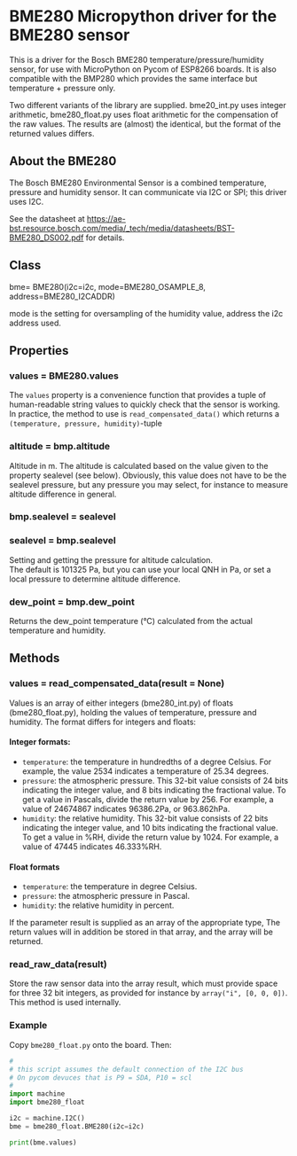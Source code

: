 # BME280 Micropython driver for the BME280 sensor

This is a driver for the Bosch BME280 temperature/pressure/humidity sensor,
for use with MicroPython on Pycom of ESP8266 boards. It is also compatible with
the BMP280 which provides the same interface but temperature + pressure only.

Two different variants of the library are supplied. bme20_int.py uses integer
arithmetic, bme280_float.py uses float arithmetic for the compensation  of the
raw values. The results are (almost) the identical, but the format of the
returned values differs.

## About the BME280

The Bosch BME280 Environmental Sensor is a combined temperature, pressure and
humidity sensor. It can communicate via I2C or SPI; this driver uses I2C.

See the datasheet at https://ae-bst.resource.bosch.com/media/_tech/media/datasheets/BST-BME280_DS002.pdf
for details.

## Class

bme= BME280(i2c=i2c, mode=BME280_OSAMPLE_8, address=BME280_I2CADDR)

mode is the setting for oversampling of the humidity value, address the i2c
address used.

## Properties

### values = BME280.values

The `values` property is a convenience function that provides a tuple of
human-readable string values to quickly check that the sensor is working.
In practice, the method to use is `read_compensated_data()` which returns
a `(temperature, pressure, humidity)`-tuple

### altitude = bmp.altitude
Altitude in m. The altitude is calculated based on the value given to
the property sealevel (see below). Obviously, this value does not have to be the
sealevel pressure, but any pressure you may select, for instance to measure
altitude difference in general.

### bmp.sealevel = sealevel  
### sealevel = bmp.sealevel
Setting and getting the pressure for altitude calculation.  
The default is 101325 Pa, but you can use your local
QNH in Pa, or set a local pressure to determine altitude difference.  

### dew_point = bmp.dew_point
Returns the dew_point temperature (°C) calculated from the actual temperature and humidity.  

## Methods

### values = read_compensated_data(result = None)

Values is an array of either integers (bme280_int.py) of floats (bme280_float.py),
holding the values of temperature, pressure and humidity.
The format differs for integers and floats:

#### Integer formats:
* `temperature`:  the temperature in hundredths of a degree Celsius. For example,
the value 2534  indicates a temperature of 25.34 degrees.
* `pressure`: the atmospheric pressure. This 32-bit value consists of 24 bits
indicating the integer value, and 8 bits indicating the fractional value. To get
a value in Pascals, divide the return value by 256. For example, a value of
24674867 indicates 96386.2Pa, or 963.862hPa.
* `humidity`: the relative humidity. This 32-bit value consists of 22 bits
indicating the integer value, and 10 bits indicating the fractional value.
To get a value in %RH, divide the return value by 1024. For example, a value of
47445 indicates 46.333%RH.

#### Float formats
* `temperature`:  the temperature in degree Celsius.
* `pressure`: the atmospheric pressure in Pascal.
* `humidity`: the relative humidity in percent.

If the parameter result is supplied as an array of the appropriate type, The
return values will in addition be stored in that array, and the array will be
returned.

### read_raw_data(result)
Store the raw sensor data into the array result, which must provide space for three
32 bit integers, as provided for instance by `array("i", [0, 0, 0])`. This
method is used internally.

### Example

Copy `bme280_float.py` onto the board. Then:

``` python
#
# this script assumes the default connection of the I2C bus
# On pycom devuces that is P9 = SDA, P10 = scl
#
import machine
import bme280_float

i2c = machine.I2C()
bme = bme280_float.BME280(i2c=i2c)

print(bme.values)
```
